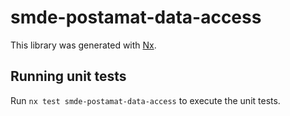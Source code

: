 # smde-postamat-data-access

This library was generated with [Nx](https://nx.dev).

## Running unit tests

Run `nx test smde-postamat-data-access` to execute the unit tests.
